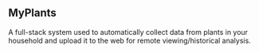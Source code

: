 ## MyPlants

A full-stack system used to automatically collect data from plants in your household and upload it to the web for remote viewing/historical analysis.


